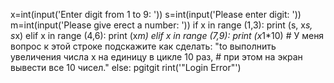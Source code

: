 x=int(input('Enter digit from 1 to 9: '))
s=int(input('Please enter digit: '))
m=int(input('Please give erect a number: '))
if x in range (1,3):
    print (s, x*s, s*x)
elif x in range (4,6):
    print (x*m)
elif x in range (7,9):
    print (x*1*10)          # У меня вопрос к этой строке подскажите как сделать: 
                               "tо выполнить увеличения числа x на единицу в цикле 10 раз, 
                            # при этом на экран вывести все 10 чисел."
else:
    pgitgit rint('"Login Error"')

